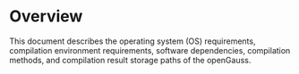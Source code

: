 # Overview<a name="EN-US_TOPIC_0241496983"></a>

This document describes the operating system \(OS\) requirements, compilation environment requirements, software dependencies, compilation methods, and compilation result storage paths of the openGauss.

